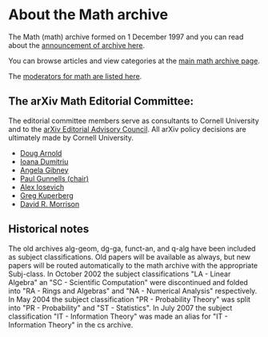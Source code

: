 # About the Math archive

The Math (math) archive formed on 1 December 1997 and you can read about the [announcement of archive here](../../new/math.md).

You can browse articles and view categories at the [main math archive page](https://arxiv.org/archive/math).

The [moderators for math are listed here](https://arxiv.org/moderators#math#math).

<span id="AdvisoryCommittee"></span>

## The arXiv Math Editorial Committee:

The editorial committee members serve as consultants to Cornell University and to the [arXiv Editorial Advisory Council](../../about/people/editorial_advisory_council.md). All arXiv policy decisions are ultimately made by Cornell University.

- [Doug Arnold](http://www.ima.umn.edu/~arnold/)
- [Ioana Dumitriu](http://www.math.washington.edu/~dumitriu/)
- [Angela Gibney](https://www.angelagibney.org/)
- [Paul Gunnells (chair)](http://people.math.umass.edu/~gunnells/)
- [Alex Iosevich](http://www.math.rochester.edu/people/faculty/iosevich/) 
- [Greg Kuperberg](http://www.math.ucdavis.edu/~greg/)
- [David R. Morrison](http://www.math.ucsb.edu/~drm/)

## Historical notes

The old archives alg-geom, dg-ga, funct-an, and q-alg have been included as subject classifications. Old papers will be available as always, but new papers will be routed automatically to the math archive with the appropriate Subj-class. In October 2002 the subject classifications "LA - Linear Algebra" an "SC - Scientific Computation" were discontinued and folded into "RA - Rings and Algebras" and "NA - Numerical Analysis" respectively. In May 2004 the subject classification "PR - Probability Theory" was split into "PR - Probability" and "ST - Statistics". In July 2007 the subject classification "IT - Information Theory" was made an alias for "IT - Information Theory" in the cs archive.
